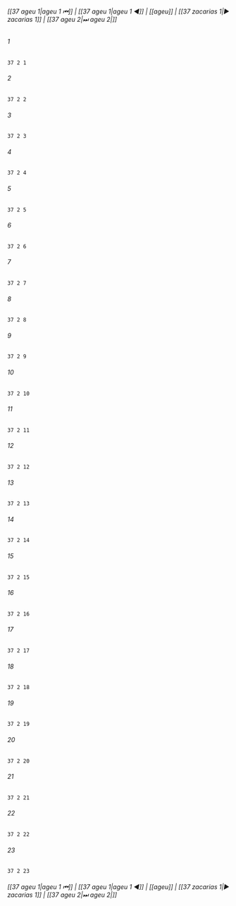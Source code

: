 
###### [[37 ageu 1|ageu 1 ⏮]] | [[37 ageu 1|ageu 1 ◀]] | [[ageu]] | [[37 zacarias 1|▶ zacarias 1]] | [[37 ageu 2|⏭ ageu 2|]]

###### 1
``` verse
37 2 1 
```
###### 2
``` verse
37 2 2 
```
###### 3
``` verse
37 2 3 
```
###### 4
``` verse
37 2 4 
```
###### 5
``` verse
37 2 5 
```
###### 6
``` verse
37 2 6 
```
###### 7
``` verse
37 2 7 
```
###### 8
``` verse
37 2 8 
```
###### 9
``` verse
37 2 9 
```
###### 10
``` verse
37 2 10 
```
###### 11
``` verse
37 2 11 
```
###### 12
``` verse
37 2 12 
```
###### 13
``` verse
37 2 13 
```
###### 14
``` verse
37 2 14 
```
###### 15
``` verse
37 2 15 
```
###### 16
``` verse
37 2 16 
```
###### 17
``` verse
37 2 17 
```
###### 18
``` verse
37 2 18 
```
###### 19
``` verse
37 2 19 
```
###### 20
``` verse
37 2 20 
```
###### 21
``` verse
37 2 21 
```
###### 22
``` verse
37 2 22 
```
###### 23
``` verse
37 2 23 
```

###### [[37 ageu 1|ageu 1 ⏮]] | [[37 ageu 1|ageu 1 ◀]] | [[ageu]] | [[37 zacarias 1|▶ zacarias 1]] | [[37 ageu 2|⏭ ageu 2|]]

